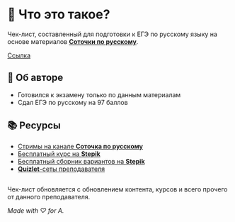 # 🤔 Что это такое?

Чек-лист, составленный для подготовки к ЕГЭ по русскому языку на основе материалов [**Соточки по русскому**](https://www.youtube.com/@sotochka).

[Ссылка](https://mudwin.github.io/rus-ege/)

## 🦧 Об авторе

- Готовился к экзамену только по данным материалам
- Сдал ЕГЭ по русскому на 97 баллов

## 📚 Ресурсы

- [Стримы на канале **Соточка по русскому**](https://www.youtube.com/@sotochka)
- [Бесплатный курс на **Stepik**](https://stepik.org/course/7798/)
- [Бесплатный сборник вариантов на **Stepik**](https://stepik.org/course/70727/)
- [**Quizlet**-сеты преподавателя](https://quizlet.com/user/Sotochka_po_russkomu/sets)

##

Чек-лист обновляется с обновлением контента, курсов и всего прочего от данного преподавателя.

_Made with ♡ for A._
